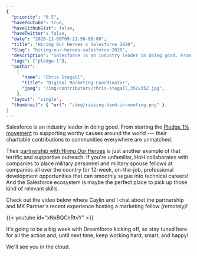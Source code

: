 ```yaml
---
{
  "priority": "0.5",
  "haveYoutube": true,
  "haveGithubGist": false,
  "haveTwitter": false,
  "date": "2020-11-09T09:21:56-08:00",
  "title": "Hiring Our Heroes x Salesforce 2020",
  "Slug": "hiring-our-heroes-salesforce-2020",
  "description": "Salesforce is an industry leader in doing good. From starting the Pledge 1% movement to supporting worthy causes around the world — their…",
  "tags": ["pledge-1"],
  "author":
    {
      "name": "Chris Stegall",
      "title": "Digital Marketing Coordinator",
      "jpeg": "/img/contributors/chris-stegall_352x352.jpg",
    },
  "layout": "single",
  "thumbnail": { "url": "/img/raising-hand-in-meeting.png" },
}
---
```


Salesforce is an industry leader in doing good. From starting the [Pledge 1% movement](https://medium.com/creme-de-la-crm/pledge-1-success-stories-602f06c2b3bb?source=collection_home---4------0-----------------------) to supporting worthy causes around the world --- their charitable contributions to communities everywhere are unmatched.

Their [partnership with Hiring Our Heroes](https://www.hiringourheroes.org/fellowships/salesforce-fellowship-program/) is just another example of that terrific and supportive outreach. If you're unfamiliar, HoH collaborates with companies to place military personnel and military spouse fellows at companies all over the country for 12-week, on-the-job, professional development opportunities that can smoothly segue into technical careers! And the Salesforce ecosystem is maybe the perfect place to pick up those kind of relevant skills.

Check out the video below where Caylin and I chat about the partnership and MK Partner's recent experience hosting a marketing fellow (remotely)!

{{< youtube id="xNxBQCeRtvY" >}}

It's going to be a big week with Dreamforce kicking off, so stay tuned here for all the action and, until next time, keep working hard, smart, and happy!

We'll see you in the cloud.
